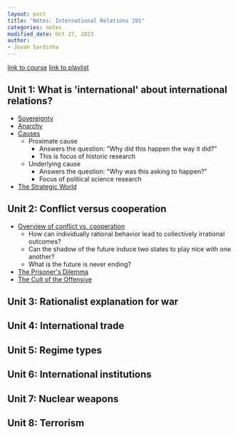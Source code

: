 ```yaml
---
layout: post
title: "Notes: International Relations 101"
categories: notes
modified_date: Oct 27, 2023
author:
- Jovan Sardinha
---
```

[link to course](https://gametheory101.com/courses/international-relations-101/)
[link to playlist](https://www.youtube.com/playlist?list=PLB5965C13F4B0B2DA)

## Unit 1: What is 'international' about international relations?

* [Sovereignty](https://www.youtube.com/watch?v=XwoA8CpdGuk&list=PLB5965C13F4B0B2DA&index=2)
* [Anarchy](https://www.youtube.com/watch?v=XwoA8CpdGuk&list=PLB5965C13F4B0B2DA&index=3)
* [Causes](https://www.youtube.com/watch?v=UVrMQs5VOfE&list=PLB5965C13F4B0B2DA&index=4)
  * Proximate cause
    * Answers the question: "Why did this happen the way it did?"
    * This is focus of historic research
  * Underlying cause
    * Answers the question: "Why was this asking to happen?"
    * Focus of political science research
* [The Strategic World](https://www.youtube.com/watch?v=UVrMQs5VOfE&list=PLB5965C13F4B0B2DA&index=5)

## Unit 2: Conflict versus cooperation

* [Overview of conflict vs. cooperation](https://www.youtube.com/watch?v=UVrMQs5VOfE&list=PLB5965C13F4B0B2DA&index=6)
  * How can individually rational behavior lead to collectively irrational outcomes?
  * Can the shadow of the future induce two states to play nice with one another?
  * What is the future is never ending?
* [The Prisoner's Dilemma](https://www.youtube.com/watch?v=UVrMQs5VOfE&list=PLB5965C13F4B0B2DA&index=7)
* [The Cult of the Offensive](https://www.youtube.com/watch?v=UVrMQs5VOfE&list=PLB5965C13F4B0B2DA&index=8)

## Unit 3: Rationalist explanation for war

## Unit 4: International trade

## Unit 5: Regime types

## Unit 6: International institutions

## Unit 7: Nuclear weapons

## Unit 8: Terrorism